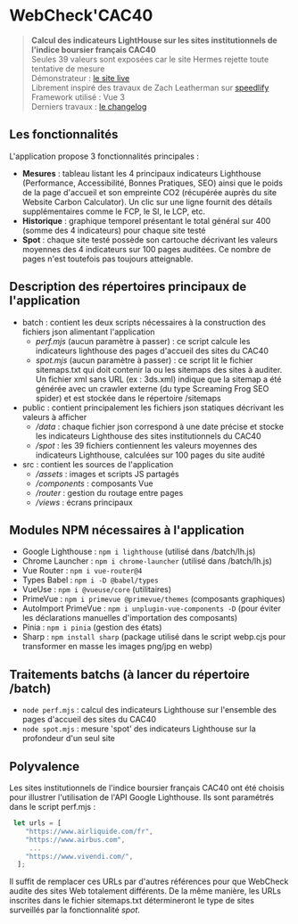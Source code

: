 # WebCheck'CAC40

> **Calcul des indicateurs LightHouse sur les sites institutionnels de l'indice boursier français CAC40**<br>
> Seules 39 valeurs sont exposées car le site Hermes rejette toute tentative de mesure<br>
> Démonstrateur : [le site live](https://webcheckcac40.andretonic.fr/)<br>
> Librement inspiré des travaux de Zach Leatherman sur [speedlify](https://github.com/zachleat/speedlify)<br>
> Framework utilisé : Vue 3<br>
> Derniers travaux : [le changelog](https://webcheckcac40.andretonic.fr/changelog)<br>

## Les fonctionnalités

L'application propose 3 fonctionnalités principales :
- **Mesures** : tableau listant les 4 principaux indicateurs Lighthouse (Performance, Accessibilité, Bonnes Pratiques, SEO) ainsi que le poids de la page d'accueil et son empreinte CO2 (récupérée auprès du site Website Carbon Calculator). Un clic sur une ligne fournit des détails supplémentaires comme le FCP, le SI, le LCP, etc. 
- **Historique** : graphique temporel présentant le total général sur 400 (somme des 4 indicateurs) pour chaque site testé
- **Spot** : chaque site testé possède son cartouche décrivant les valeurs moyennes des 4 indicateurs sur 100 pages auditées. Ce nombre de pages n'est toutefois pas toujours atteignable.

## Description des répertoires principaux de l'application

- batch : contient les deux scripts nécessaires à la construction des fichiers json alimentant l'application<br>
    - *perf.mjs* (aucun paramètre à passer) : ce script calcule les indicateurs lighthouse des pages d'accueil des sites du CAC40 
    - *spot.mjs* (aucun paramètre à passer) : ce script lit le fichier sitemaps.txt qui doit contenir la ou les sitemaps des sites à auditer. Un fichier xml sans URL (ex : 3ds.xml) indique que la sitemap a été générée avec un crawler externe (du type Screaming Frog SEO spider) et est stockée dans le répertoire /sitemaps
- public : contient principalement les fichiers json statiques décrivant les valeurs à afficher
    - */data* : chaque fichier json correspond à une date précise et stocke les indicateurs Lighthouse des sites institutionnels du CAC40
    - */spot* : les 39 fichiers contiennent les valeurs moyennes des indicateurs Lighthouse, calculées sur 100 pages du site audité
- src : contient les sources de l'application
    - */assets* : images et scripts JS partagés
    - */components* : composants Vue
    - */router* : gestion du routage entre pages
    - */views* : écrans principaux


## Modules NPM nécessaires à l'application

- Google Lighthouse : ```npm i lighthouse``` (utilisé dans /batch/lh.js)
- Chrome Launcher : ```npm i chrome-launcher``` (utilisé dans /batch/lh.js)
- Vue Router : ```npm i vue-router@4```
- Types Babel : ```npm i -D @babel/types```
- VueUse : ```npm i @vueuse/core``` (utilitaires)
- PrimeVue : ```npm i primevue @primevue/themes``` (composants graphiques)
- AutoImport PrimeVue : ```npm i unplugin-vue-components -D``` (pour éviter les déclarations manuelles d'importation des composants)
- Pinia : ```npm i pinia``` (gestion des états)
- Sharp : ```npm install sharp``` (package utilisé dans le script webp.cjs pour transformer en masse les images png/jpg en webp)


## Traitements batchs (à lancer du répertoire /batch)

- ```node perf.mjs``` : calcul des indicateurs Lighthouse sur l'ensemble des pages d'accueil des sites du CAC40 
- ```node spot.mjs``` : mesure 'spot' des indicateurs Lighthouse sur la profondeur d'un seul site


## Polyvalence

Les sites institutionnels de l'indice boursier français CAC40 ont été choisis pour illustrer l'utilisation de l'API Google Lighthouse. Ils sont paramétrés dans le script perf.mjs :

```js
 let urls = [
    "https://www.airliquide.com/fr",
    "https://www.airbus.com",
     ...
    "https://www.vivendi.com/",
  ];

```

Il suffit de remplacer ces URLs par d'autres références pour que WebCheck audite des sites Web totalement différents. De la même manière, les URLs inscrites dans le fichier sitemaps.txt détermineront le type de sites surveillés par la fonctionnalité *spot*.